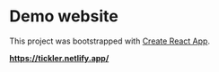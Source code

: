 # Demo website

This project was bootstrapped with [Create React App](https://github.com/facebook/create-react-app).

**https://tickler.netlify.app/**
